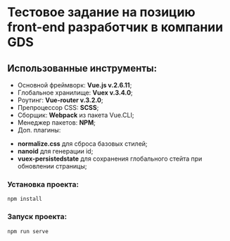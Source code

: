 # Тестовое задание на позицию front-end разработчик в компании GDS

## Использованные инструменты:
 - Основной фреймворк: **Vue.js v.2.6.11**;
 - Глобальное хранилище: **Vuex v.3.4.0**;
 - Роутинг: **Vue-router v.3.2.0**;
 - Препроцессор CSS: **SCSS**;
 - Сборщик: **Webpack** из пакета Vue.CLI;
 - Менеджер пакетов: **NPM**;
 - Доп. плагины:
  * **normalize.css** для сброса базовых стилей;
  * **nanoid** для генерации id;
  * **vuex-persistedstate** для сохранения глобального стейта при обновлении страницы;

### Установка проекта:
```
npm install
```

### Запуск проекта:
```
npm run serve
```

